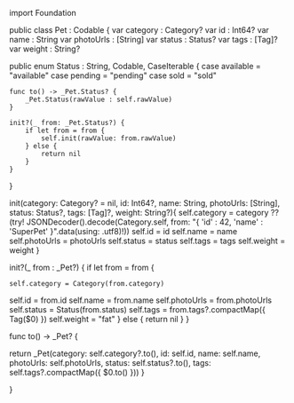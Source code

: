 import Foundation


public class Pet  : Codable {
var category : Category?
var id : Int64?
var name : String
var photoUrls : [String]
var status : Status?
var tags : [Tag]?
var weight : String?

public enum Status : String, Codable, CaseIterable {
    case available = "available"
case pending = "pending"
case sold = "sold"

    func to() -> _Pet.Status? {
        _Pet.Status(rawValue : self.rawValue)
    }

    init?(_ from: _Pet.Status?) {
        if let from = from {
            self.init(rawValue: from.rawValue)
        } else {
            return nil
        }
    }

}

init(category: Category? = nil, id: Int64?, name: String, photoUrls: [String], status: Status?, tags: [Tag]?, weight: String?){
self.category = category ?? (try! JSONDecoder().decode(Category.self, from: "{ 'id' : 42, 'name' : 'SuperPet' }".data(using: .utf8)!))
self.id = id
self.name = name
self.photoUrls = photoUrls
self.status = status
self.tags = tags
self.weight = weight
}

init?(_ from : _Pet?) {
    if let from = from {

    self.category = Category(from.category)
self.id = from.id
self.name = from.name
self.photoUrls = from.photoUrls
self.status = Status(from.status)
self.tags = from.tags?.compactMap({ Tag($0) })
self.weight = "fat"
    } else {
    return nil
    }
}

func to() -> _Pet? {

return _Pet(category: self.category?.to(), id: self.id, name: self.name, photoUrls: self.photoUrls, status: self.status?.to(), tags: self.tags?.compactMap({ $0.to() }))
}

}